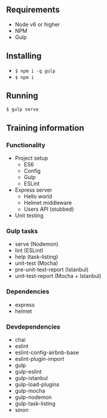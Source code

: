 ## Requirements
- Node v6 or higher
- NPM
- Gulp

## Installing
- `$ npm i -g gulp`
- `$ npm i`

## Running
`$ gulp serve`

## Training information
### Functionality
- Project setup
  - ES6
  - Config
  - Gulp
  - ESLint
- Express server
  - Hello world
  - Helmet middleware
  - Users API (stubbed)
- Unit testing

### Gulp tasks
- serve (Nodemon)
- lint (ESLint)
- help (task-listing)
- unit-test (Mocha)
- pre-unit-test-report (Istanbul)
- unit-test-report (Mocha + Istanbul)

### Dependencies
- express
- helmet

### Devdependencies
- chai
- eslint
- eslint-config-airbnb-base
- eslint-plugin-import
- gulp
- gulp-eslint
- gulp-istanbul
- gulp-load-plugins
- gulp-mocha
- gulp-nodemon
- gulp-task-listing
- sinon

